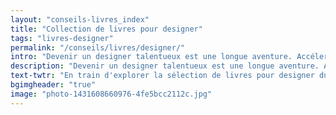 ```yaml
---
layout: "conseils-livres_index"
title: "Collection de livres pour designer"
tags: "livres-designer"
permalink: "/conseils/livres/designer/"
intro: "Devenir un designer talentueux est une longue aventure. Accélerez le processus en explorant cette sélection de livres. N'hésitez pas à partager vos découvertes."
description: "Devenir un designer talentueux est une longue aventure. Accélerez le processus en explorant cette sélection de livres."
text-twtr: "En train d'explorer la sélection de livres pour designer du @MagDuWebdesign"
bgimgheader: "true"
image: "photo-1431608660976-4fe5bcc2112c.jpg"
---
```

